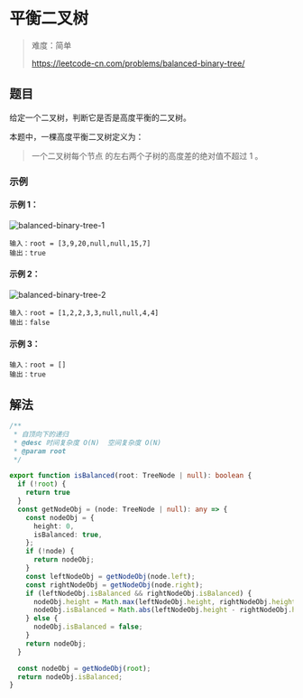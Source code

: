 # 平衡二叉树

> 难度：简单
>
> https://leetcode-cn.com/problems/balanced-binary-tree/

## 题目

给定一个二叉树，判断它是否是高度平衡的二叉树。

本题中，一棵高度平衡二叉树定义为：

> 一个二叉树每个节点 的左右两个子树的高度差的绝对值不超过 1 。

### 示例

#### 示例 1：

![balanced-binary-tree-1](https://user-images.githubusercontent.com/54696834/159102026-8edc8fdc-cfcd-440d-992d-a432c625b78f.jpg)

```
输入：root = [3,9,20,null,null,15,7]
输出：true
```

#### 示例 2：

![balanced-binary-tree-2](https://user-images.githubusercontent.com/54696834/159102024-0a60d103-9f65-4bb0-afbc-2f1f77843cf6.jpg)

```
输入：root = [1,2,2,3,3,null,null,4,4]
输出：false
```

#### 示例 3：

```
输入：root = []
输出：true
```

## 解法

```typescript
/**
 * 自顶向下的递归
 * @desc 时间复杂度 O(N)  空间复杂度 O(N)
 * @param root
 */

export function isBalanced(root: TreeNode | null): boolean {
  if (!root) {
    return true
  }
  const getNodeObj = (node: TreeNode | null): any => {
    const nodeObj = {
      height: 0,
      isBalanced: true,
    };
    if (!node) {
      return nodeObj;
    }
    const leftNodeObj = getNodeObj(node.left);
    const rightNodeObj = getNodeObj(node.right);
    if (leftNodeObj.isBalanced && rightNodeObj.isBalanced) {
      nodeObj.height = Math.max(leftNodeObj.height, rightNodeObj.height) + 1;
      nodeObj.isBalanced = Math.abs(leftNodeObj.height - rightNodeObj.height) <= 1;
    } else {
      nodeObj.isBalanced = false;
    }
    return nodeObj;
  }

  const nodeObj = getNodeObj(root);
  return nodeObj.isBalanced;
}

```
